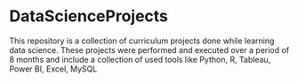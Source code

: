 # DataScienceProjects
This repository is a collection of curriculum projects done while learning data science. 
These projects were performed and executed over a period of 8 months and include a collection of used tools like Python, R, Tableau, Power BI, Excel, MySQL
